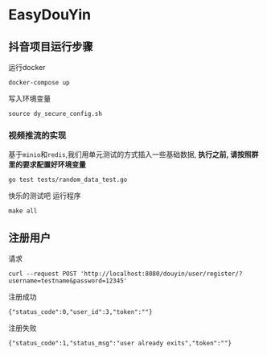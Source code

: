 # EasyDouYin

## 抖音项目运行步骤

运行docker
```shell
docker-compose up
```
写入环境变量
```shell
source dy_secure_config.sh
```
### 视频推流的实现
基于`minio`和`redis`,我们用单元测试的方式插入一些基础数据, **执行之前, 请按照群里的要求配置好环境变量**

```shell
go test tests/random_data_test.go
```
快乐的测试吧 运行程序
```shell
make all
```
## 注册用户
请求
```shell
curl --request POST 'http://localhost:8080/douyin/user/register/?username=testname&password=12345'
```
注册成功
```shell
{"status_code":0,"user_id":3,"token":""}
```
注册失败
```shell
{"status_code":1,"status_msg":"user already exits","token":""}
```

